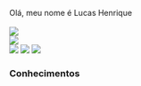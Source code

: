 Olá, meu nome é Lucas Henrique
<br>
<br>
<img src="https://img.shields.io/badge/YouTube-FF0000?style=for-the-badge&logo=youtube&logoColor=white" />
<br>
<img src="https://img.shields.io/badge/HTML5-E34F26?style=for-the-badge&logo=html5&logoColor=white" />
<br>
<img src="https://img.shields.io/badge/JavaScript-323330?style=for-the-badge&logo=javascript&logoColor=F7DF1E" />
<img src="https://img.shields.io/badge/CSS3-1572B6?style=for-the-badge&logo=css3&logoColor=white" />
<img src="https://img.shields.io/badge/Linux-FCC624?style=for-the-badge&logo=linux&logoColor=black" />
<br>
<h3>Conhecimentos</h3>
<br>




